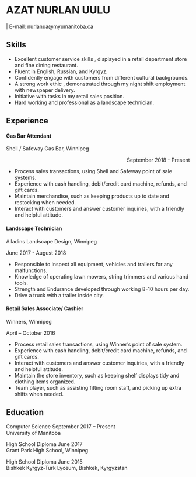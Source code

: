 # AZAT NURLAN UULU
| E-mail: nurlanua@myumanitoba.ca

## Skills
* Excellent customer service skills , displayed in a retail department store and fine dining restaurant.
* Fluent in English, Russian, and Kyrgyz.
* Confidently engage with customers from different cultural backgrounds.
* A strong work ethic , demonstrated through my night shift employment with newspaper delivery. 
* Initiative with tasks in my retail sales position. 
* Hard working and professional as a landscape technician.

## Experience
#### Gas Bar Attendant     
Shell / Safeway Gas Bar, Winnipeg <div style="text-align: right"> September 2018 - Present </div>  
* Process sales transactions, using Shell and Safeway point of sale systems.
* Experience with cash handling, debit/credit card machine, refunds, and gift cards.
* Maintain merchandise, such as keeping products up to date and restocking when needed.
* Interact with customers and answer customer inquiries, with a friendly and helpful attitude.

#### Landscape Technician    
Alladins Landscape Design, Winnipeg <div style="text-allign: right">June 2017 - August 2018</div> 
* Responsible to inspect all equipment, vehicles and trailers for any malfunctions.
* Knowledge of operating lawn mowers, string trimmers and various hand tools.
* Strength and Endurance developed through working 8-10 hours per day.
* Drive a truck with a trailer inside city.


#### Retail Sales Associate/ Cashier   
Winners, Winnipeg <div style="text-allign: right">April – October 2016</div> 
* Process retail sales transactions, using Winner’s point of sale system.
* Experience with cash handling, debit/credit card machine, refunds, and gift cards.
* Interact with customers and answer customer inquiries, with a friendly and helpful attitude.
* Maintain the store inventory, such as keeping shelf displays tidy and clothing items organized.
* Team player, such as assisting fitting room staff, and picking up extra shifts when needed.

## Education

Computer Science September 2017 – Present  
University of Manitoba

High School Diploma June 2017  
Grant Park High School, Winnipeg

High School Diploma June 2015  
Bishkek Kyrgyz-Turk Lyceum, Bishkek, Kyrgyzstan

